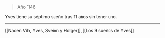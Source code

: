 > Año 1146

 Yves tiene su séptimo sueño tras 11 años sin tener uno.

---

[[Nacen Vilh, Yves, Sveinn y Holger]], [[Los 9 sueños de Yves]]